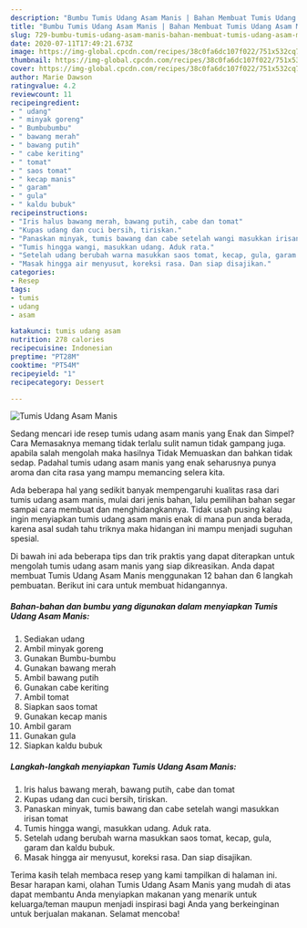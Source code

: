 ```yaml
---
description: "Bumbu Tumis Udang Asam Manis | Bahan Membuat Tumis Udang Asam Manis Yang Lezat Sekali"
title: "Bumbu Tumis Udang Asam Manis | Bahan Membuat Tumis Udang Asam Manis Yang Lezat Sekali"
slug: 729-bumbu-tumis-udang-asam-manis-bahan-membuat-tumis-udang-asam-manis-yang-lezat-sekali
date: 2020-07-11T17:49:21.673Z
image: https://img-global.cpcdn.com/recipes/38c0fa6dc107f022/751x532cq70/tumis-udang-asam-manis-foto-resep-utama.jpg
thumbnail: https://img-global.cpcdn.com/recipes/38c0fa6dc107f022/751x532cq70/tumis-udang-asam-manis-foto-resep-utama.jpg
cover: https://img-global.cpcdn.com/recipes/38c0fa6dc107f022/751x532cq70/tumis-udang-asam-manis-foto-resep-utama.jpg
author: Marie Dawson
ratingvalue: 4.2
reviewcount: 11
recipeingredient:
- " udang"
- " minyak goreng"
- " Bumbubumbu"
- " bawang merah"
- " bawang putih"
- " cabe keriting"
- " tomat"
- " saos tomat"
- " kecap manis"
- " garam"
- " gula"
- " kaldu bubuk"
recipeinstructions:
- "Iris halus bawang merah, bawang putih, cabe dan tomat"
- "Kupas udang dan cuci bersih, tiriskan."
- "Panaskan minyak, tumis bawang dan cabe setelah wangi masukkan irisan tomat"
- "Tumis hingga wangi, masukkan udang. Aduk rata."
- "Setelah udang berubah warna masukkan saos tomat, kecap, gula, garam dan kaldu bubuk."
- "Masak hingga air menyusut, koreksi rasa. Dan siap disajikan."
categories:
- Resep
tags:
- tumis
- udang
- asam

katakunci: tumis udang asam 
nutrition: 278 calories
recipecuisine: Indonesian
preptime: "PT28M"
cooktime: "PT54M"
recipeyield: "1"
recipecategory: Dessert

---
```



![Tumis Udang Asam Manis](https://img-global.cpcdn.com/recipes/38c0fa6dc107f022/751x532cq70/tumis-udang-asam-manis-foto-resep-utama.jpg)

Sedang mencari ide resep tumis udang asam manis yang Enak dan Simpel? Cara Memasaknya memang tidak terlalu sulit namun tidak gampang juga. apabila salah mengolah maka hasilnya Tidak Memuaskan dan bahkan tidak sedap. Padahal tumis udang asam manis yang enak seharusnya punya aroma dan cita rasa yang mampu memancing selera kita.



Ada beberapa hal yang sedikit banyak mempengaruhi kualitas rasa dari tumis udang asam manis, mulai dari jenis bahan, lalu pemilihan bahan segar sampai cara membuat dan menghidangkannya. Tidak usah pusing kalau ingin menyiapkan tumis udang asam manis enak di mana pun anda berada, karena asal sudah tahu triknya maka hidangan ini mampu menjadi suguhan spesial.


Di bawah ini ada beberapa tips dan trik praktis yang dapat diterapkan untuk mengolah tumis udang asam manis yang siap dikreasikan. Anda dapat membuat Tumis Udang Asam Manis menggunakan 12 bahan dan 6 langkah pembuatan. Berikut ini cara untuk membuat hidangannya.

<!--inarticleads1-->

##### Bahan-bahan dan bumbu yang digunakan dalam menyiapkan Tumis Udang Asam Manis:

1. Sediakan  udang
1. Ambil  minyak goreng
1. Gunakan  Bumbu-bumbu
1. Gunakan  bawang merah
1. Ambil  bawang putih
1. Gunakan  cabe keriting
1. Ambil  tomat
1. Siapkan  saos tomat
1. Gunakan  kecap manis
1. Ambil  garam
1. Gunakan  gula
1. Siapkan  kaldu bubuk




<!--inarticleads2-->

##### Langkah-langkah menyiapkan Tumis Udang Asam Manis:

1. Iris halus bawang merah, bawang putih, cabe dan tomat
1. Kupas udang dan cuci bersih, tiriskan.
1. Panaskan minyak, tumis bawang dan cabe setelah wangi masukkan irisan tomat
1. Tumis hingga wangi, masukkan udang. Aduk rata.
1. Setelah udang berubah warna masukkan saos tomat, kecap, gula, garam dan kaldu bubuk.
1. Masak hingga air menyusut, koreksi rasa. Dan siap disajikan.




Terima kasih telah membaca resep yang kami tampilkan di halaman ini. Besar harapan kami, olahan Tumis Udang Asam Manis yang mudah di atas dapat membantu Anda menyiapkan makanan yang menarik untuk keluarga/teman maupun menjadi inspirasi bagi Anda yang berkeinginan untuk berjualan makanan. Selamat mencoba!
